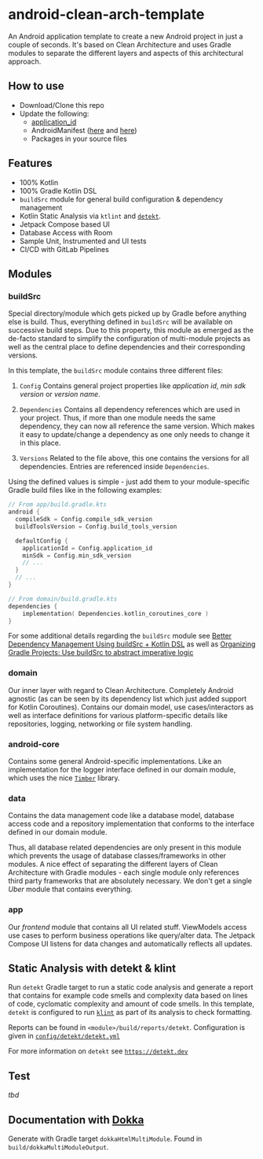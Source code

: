 # android-clean-arch-template

An Android application template to create a new Android project in just a couple of seconds. It's
based on Clean Architecture and uses Gradle modules to separate the different layers and aspects of
this architectural approach. 

## How to use

- Download/Clone this repo
- Update the following:
  - [application_id](buildSrc/src/main/java/Config.kt)
  - AndroidManifest ([here](app/src/main/AndroidManifest.xml) and [here](android-core/src/main/AndroidManifest.xml))
  - Packages in your source files

## Features

- 100% Kotlin
- 100% Gradle Kotlin DSL
- `buildSrc` module for general build configuration & dependency management
- Kotlin Static Analysis via `ktlint` and [`detekt`](https://github.com/detekt/detekt).
- Jetpack Compose based UI
- Database Access with Room
- Sample Unit, Instrumented and UI tests
- CI/CD with GitLab Pipelines

## Modules

### buildSrc

Special directory/module which gets picked up by Gradle before anything else is build. Thus, everything
defined in `buildSrc` will be available on successive build steps. Due to this property, this 
module as emerged as the de-facto standard to simplify the configuration of multi-module projects as
well as the central place to define dependencies and their corresponding versions.

In this template, the `buildSrc` module contains three different files:

1. `Config`
Contains general project properties like *application id*, *min sdk version* or *version name*.

2. `Dependencies`
Contains all dependency references which are used in your project. Thus, if more than one module 
needs the same dependency, they can now all reference the same version. Which makes it easy to 
update/change a dependency as one only needs to change it in this place.

3. `Versions`
Related to the file above, this one contains the versions for all dependencies. Entries are referenced
inside `Dependencies`.

Using the defined values is simple - just add them to your module-specific Gradle build files like
in the following examples:

```kotlin
// From app/build.gradle.kts 
android {
  compileSdk = Config.compile_sdk_version
  buildToolsVersion = Config.build_tools_version

  defaultConfig {
    applicationId = Config.application_id
    minSdk = Config.min_sdk_version
    // ...
  }
  // ...
}
```
      
```kotlin
// From domain/build.gradle.kts 
dependencies {
    implementation( Dependencies.kotlin_coroutines_core )
}
```

For some additional details regarding the `buildSrc` module see [Better Dependency Management Using 
buildSrc + Kotlin DSL](https://proandroiddev.com/better-dependencies-management-using-buildsrc-kotlin-dsl-eda31cdb81bf) 
as well as [Organizing Gradle Projects: Use buildSrc to abstract imperative logic](https://docs.gradle.org/current/userguide/organizing_gradle_projects.html#sec:build_sources)

### domain

Our inner layer with regard to Clean Architecture. Completely Android agnostic (as can be seen by
its dependency list which just added support for Kotlin Coroutines). Contains our domain 
model, use cases/interactors as well as interface definitions for various platform-specific details
like repositories, logging, networking or file system handling.

### android-core

Contains some general Android-specific implementations. Like an implementation for the logger 
interface defined in our domain module, which uses the nice [`Timber`](https://github.com/JakeWharton/timber) 
library.  

### data

Contains the data management code like a database model, database access code and a repository 
implementation that conforms to the interface defined in our domain module.

Thus, all database related dependencies are only present in this module which prevents the usage of 
database classes/frameworks in other modules. A nice effect of separating the different layers of 
Clean Architecture with Gradle modules - each single module only references third party frameworks
that are absolutely necessary. We don't get a single *Uber* module that contains everything.

### app

Our *frontend* module that contains all UI related stuff. ViewModels access use cases to perform 
business operations like query/alter data. The Jetpack Compose UI listens for data changes and 
automatically reflects all updates.

## Static Analysis with detekt & klint

Run `detekt` Gradle target to run a static code analysis and generate a report that contains 
for example code smells and complexity data based on lines of code, cyclomatic complexity and amount 
of code smells. In this template, `detekt` is configured to run [`klint`](https://github.com/pinterest/ktlint) 
as part of its analysis to check formatting. 

Reports can be found in `<module>/build/reports/detekt`. 
Configuration is given in [`config/detekt/detekt.yml`](config/detekt/detekt.yml)

For more information on `detekt` see [`https://detekt.dev`](https://detekt.dev)

## Test

*tbd*

## Documentation with [Dokka](https://github.com/Kotlin/dokka)

Generate with Gradle target `dokkaHtmlMultiModule`. Found in `build/dokkaMultiModuleOutput`.